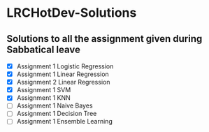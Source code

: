 # LRCHotDev-Solutions

## **Solutions to all the assignment given during Sabbatical leave**

- [X] Assignment 1 Logistic Regression
- [X] Assignment 1 Linear Regression
- [X] Assignment 2 Linear Regression
- [X] Assignment 1 SVM
- [X] Assignment 1 KNN
- [ ] Assignment 1 Naive Bayes
- [ ] Assignment 1 Decision Tree
- [ ] Assignment 1 Ensemble Learning
